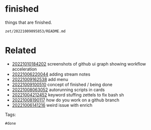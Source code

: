 # finished

things that are finished.

` zet/20221009095853/README.md `

# Related

- [20221010184202](/zet/20221010184202/README.md) screenshots of github ui graph showing workflow acceleration
- [20221006220044](/zet/20221006220044/README.md) adding stream notes
- [20221009162538](/zet/20221009162538/README.md) add menu
- [20221009100510](/zet/20221009100510/README.md) concept of finished / being done
- [20221008063052](/zet/20221008063052/README.md) autorunning scripts in cards
- [20221004212452](/zet/20221004212452/README.md) keyword stuffing zettels to fix bash sh
- [20221008190117](/zet/20221008190117/README.md) how do you work on a github branch
- [20221006141216](/zet/20221006141216/README.md) weird issue with enrich

Tags:

    #done
